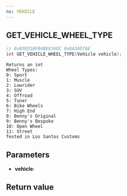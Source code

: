 ```yaml
---
ns: VEHICLE
---
```

## GET_VEHICLE_WHEEL_TYPE

```c
// 0xB3ED1BFB4BE636DC 0xDA58D7AE
int GET_VEHICLE_WHEEL_TYPE(Vehicle vehicle);
```

```
Returns an int  
Wheel Types:  
0: Sport  
1: Muscle  
2: Lowrider  
3: SUV  
4: Offroad  
5: Tuner  
6: Bike Wheels  
7: High End
8: Benny's Original
9: Benny's Bespoke
10: Open Wheel
11: Street
Tested in Los Santos Customs  
```

## Parameters
* **vehicle**: 

## Return value
